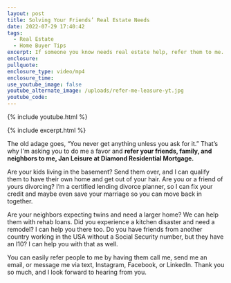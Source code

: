 ```yaml
---
layout: post
title: Solving Your Friends’ Real Estate Needs
date: 2022-07-29 17:40:42
tags:
  - Real Estate
  - Home Buyer Tips
excerpt: If someone you know needs real estate help, refer them to me.
enclosure:
pullquote:
enclosure_type: video/mp4
enclosure_time:
use_youtube_image: false
youtube_alternate_image: /uploads/refer-me-leasure-yt.jpg
youtube_code:
---
```

{% include youtube.html %}

{% include excerpt.html %}

The old adage goes, “You never get anything unless you ask for it.” That’s why I'm asking you to do me a favor and **refer your friends, family, and neighbors to me, Jan Leisure at Diamond Residential Mortgage.**

Are your kids living in the basement? Send them over, and I can qualify them to have their own home and get out of your hair. Are you or a friend of yours divorcing? I’m a certified lending divorce planner, so I can fix your credit and maybe even save your marriage so you can move back in together.

Are your neighbors expecting twins and need a larger home? We can help them with rehab loans. Did you experience a kitchen disaster and need a remodel? I can help you there too. Do you have friends from another country working in the USA without a Social Security number, but they have an I10? I can help you with that as well.

You can easily refer people to me by having them call me, send me an email, or message me via text, Instagram, Facebook, or LinkedIn. Thank you so much, and I look forward to hearing from you.